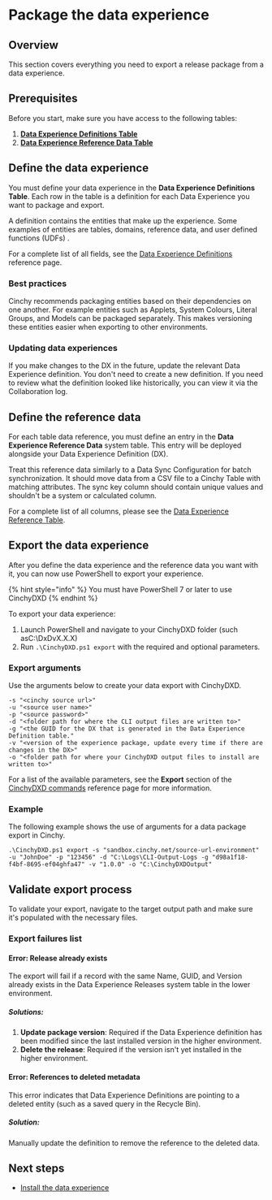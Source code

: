 # Package the data experience

## Overview

This section covers everything you need to export a release package from a data experience.

## Prerequisites

Before you start, make sure you have access to the following tables:

1. [**Data Experience Definitions Table**](/guides-for-using-cinchy/builder-guides/cinchydxd-utility/References/data-experience-definitions.md)
1. [**Data Experience Reference Data Table**](/guides-for-using-cinchy/builder-guides/cinchydxd-utility/References/data-experience-reference.md)

## Define the data experience

You must define your data experience in the **Data Experience Definitions Table**. Each row in the table is a definition for each Data Experience you want to package and export. 

A definition contains the entities that make up the experience. Some examples of entities are tables, domains, reference data, and user defined functions (UDFs) . 

For a complete list of all fields, see the [Data Experience Definitions](../cinchydxd-utility/References/data-experience-definitions.md) reference page.


### Best practices

Cinchy recommends packaging entities based on their dependencies on one another. For example entities such as Applets, System Colours, Literal Groups, and Models can be packaged separately. This makes versioning these entities easier when exporting to other environments.

### Updating data experiences

If you make changes to the DX in the future, update the relevant Data Experience definition. You don't need to create a new definition. If you need to review what the definition looked like historically, you can view it via the Collaboration log.


## Define the reference data

For each table data reference, you must define an entry in the **Data Experience Reference Data** system table. This entry will be deployed alongside your Data Experience Definition (DX).

Treat this reference data similarly to a Data Sync Configuration for batch synchronization. It should move data from a CSV file to a Cinchy Table with matching attributes. The sync key column should contain unique values and shouldn't be a system or calculated column.

For a complete list of all columns, please see the [Data Experience Reference Table](../cinchydxd-utility/References/data-experience-reference.md).

## Export the data experience

After you define the data experience and the reference data you want with it, you can now use PowerShell to export your experience.

{% hint style="info" %}
You must have PowerShell 7 or later to use CinchyDXD
{% endhint %}

To export your data experience:

1. Launch PowerShell and navigate to your CinchyDXD folder (such asC:\DxDvX.X.X) 
1. Run `.\CinchyDXD.ps1 export` with the required and optional parameters.

### Export arguments

Use the arguments below to create your data export with CinchyDXD.

```pwsh
-s "<cinchy source url>" 
-u "<source user name>" 
-p "<source password>" 
-d "<folder path for where the CLI output files are written to>" 
-g "<the GUID for the DX that is generated in the Data Experience Definition table." 
-v "<version of the experience package, update every time if there are changes in the DX>" 
-o "<folder path for where your CinchyDXD output files to install are written to>"
```

For a list of the available parameters, see the **Export** section of the [CinchyDXD commands](../cinchydxd-utility/References/Cinchy-DXD-commands.md) reference page for more information.

### Example

The following example shows the use of arguments for a data package export in Cinchy.

```pwsh
.\CinchyDXD.ps1 export -s "sandbox.cinchy.net/source-url-environment" -u "JohnDoe" -p "123456" -d "C:\Logs\CLI-Output-Logs -g "d98a1f18-f4bf-8695-ef04ghfa47" -v "1.0.0" -o "C:\CinchyDXDOutput"
```
## Validate export process

To validate your export, navigate to the target output path and make sure it's populated with the necessary files.

### Export failures list

#### Error: Release already exists

The export will fail if a record with the same Name, GUID, and Version already exists in the Data Experience Releases system table in the lower environment.

##### Solutions:

1. **Update package version**: Required if the Data Experience definition has been modified since the last installed version in the higher environment.
2. **Delete the release**: Required if the version isn't yet installed in the higher environment.

#### Error: References to deleted metadata

This error indicates that Data Experience Definitions are pointing to a deleted entity (such as a saved query in the Recycle Bin).

##### Solution:
Manually update the definition to remove the reference to the deleted data.


## Next steps

- [Install the data experience](../cinchydxd-utility/install-the-data-experience.md)
